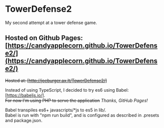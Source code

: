 # TowerDefense2
My second attempt at a tower defense game.

## Hosted on Github Pages: [https://candyapplecorn.github.io/TowerDefense2/](https://candyapplecorn.github.io/TowerDefense2/)

~~Hosted at: [http://joeburger.ax.lt/TowerDefense2/]~~

Instead of using TypeScript, I decided to try es6 using Babel: [https://babeljs.io/].   
~~For now I'm using PHP to serve the application~~
*Thanks, GitHub Pages!*

Babel transpiles es6+ javascripts/*js to es5 in lib/.  
Babel is run with "npm run build", and is configured as described in .presets and package.json.
